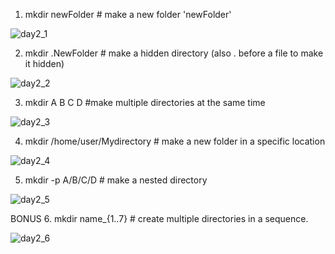 1.  mkdir newFolder              # make a new folder 'newFolder'


![day2_1](https://github.com/user-attachments/assets/108faea6-ae1f-40cf-ad55-0fc1842f65e7)



2.  mkdir .NewFolder              # make a hidden directory (also . before a file to make it hidden)


![day2_2](https://github.com/user-attachments/assets/a26b1537-8a2f-4f2b-be15-333e2bfc3976)



3.  mkdir A B C D                  #make multiple directories at the same time


![day2_3](https://github.com/user-attachments/assets/c19ccad3-def8-45dc-801e-5562d14a1a18)



4.  mkdir /home/user/Mydirectory   # make a new folder in a specific location


 ![day2_4](https://github.com/user-attachments/assets/b9ab77c1-50c6-4658-a413-af8fcdadfc77)



5.  mkdir -p  A/B/C/D              # make a nested directory


![day2_5](https://github.com/user-attachments/assets/313fa9d0-0953-4009-a422-cb79e5c0679a)



BONUS
6. mkdir name_{1..7}               # create multiple directories in a sequence.


![day2_6](https://github.com/user-attachments/assets/efa26187-e793-4b84-aef9-62f6eb8c02ed)


